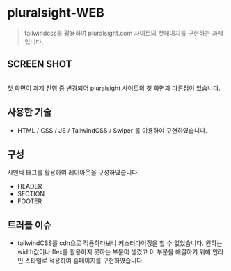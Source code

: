 # pluralsight-WEB
> tailwindcss를 활용하여 pluralsight.com 사이트의 첫페이지를 구현하는 과제입니다.

## SCREEN SHOT
<img src="https://user-images.githubusercontent.com/37858979/118426491-43cb0f00-b706-11eb-9cda-5dd9c8a623b3.PNG" alt="">

첫 화면이 과제 진행 중 변경되어 pluralsight 사이트의 첫 화면과 다른점이 있습니다.


## 사용한 기술
- HTML / CSS / JS / TailwindCSS / Swiper 를 이용하여 구현하였습니다.

## 구성
시맨틱 태그를 활용하여 레이아웃을 구성하였습니다.
- HEADER
- SECTION
- FOOTER
## 트러블 이슈
- tailwindCSS를 cdn으로 적용하다보니 커스터마이징을 할 수 없었습니다. 원하는 width값이나 flex를 활용하지 못하는 부분이 생겼고 이 부분을 해결하기 위해 인라인 스타일로 적용하여 홈페이지를 구현하였습니다.

